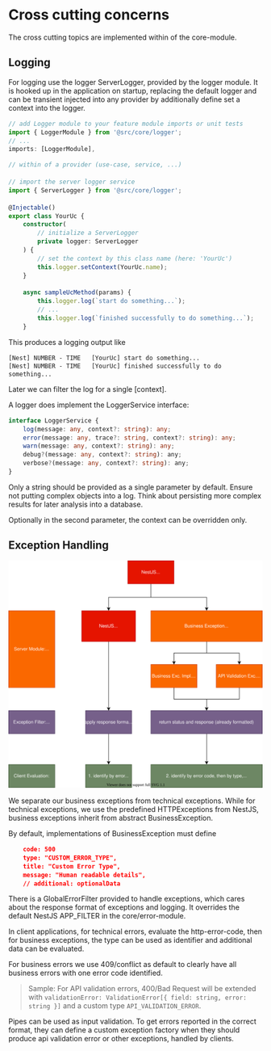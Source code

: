 # Cross cutting concerns

The cross cutting topics are implemented within of the core-module. 

## Logging

For logging use the logger ServerLogger, provided by the logger module. It is hooked up in the application on startup, replacing the default logger and can be transient injected into any provider by additionally define set a context into the logger.

```TypeScript
// add Logger module to your feature module imports or unit tests
import { LoggerModule } from '@src/core/logger';
// ...
imports: [LoggerModule],

```

```TypeScript
// within of a provider (use-case, service, ...)

// import the server logger service
import { ServerLogger } from '@src/core/logger';

@Injectable()
export class YourUc {
	constructor(
		// initialize a ServerLogger
		private logger: ServerLogger
	) {
        // set the context by this class name (here: 'YourUc')
		this.logger.setContext(YourUc.name);
	}

	async sampleUcMethod(params) {
        this.logger.log(`start do something...`);
		// ...
        this.logger.log(`finished successfully to do something...`);
	}
```

This produces a logging output like

```
[Nest] NUMBER - TIME   [YourUc] start do something...
[Nest] NUMBER - TIME   [YourUc] finished successfully to do something...
```

Later we can filter the log for a single [context].

A logger does implement the LoggerService interface:

```TypeScript
interface LoggerService {
    log(message: any, context?: string): any;
    error(message: any, trace?: string, context?: string): any;
    warn(message: any, context?: string): any;
    debug?(message: any, context?: string): any;
    verbose?(message: any, context?: string): any;
}
```

Only a string should be provided as a single parameter by default. Ensure not putting complex objects into a log. Think about persisting more complex results for later analysis into a database.

Optionally in the second parameter, the context can be overridden only.

## Exception Handling

![](../../assets/exception-hierarchy.svg)

We separate our business exceptions from technical exceptions. While for technical exceptions, we use the predefined HTTPExceptions from NestJS, business exceptions inherit from abstract BusinessException.

By default, implementations of BusinessException must define

```JSON
	code: 500
	type: "CUSTOM_ERROR_TYPE",
	title: "Custom Error Type",
	message: "Human readable details",
	// additional: optionalData
```

There is a GlobalErrorFilter provided to handle exceptions, which cares about the response format of exceptions and logging. It overrides the default NestJS APP_FILTER in the core/error-module.

In client applications, for technical errors, evaluate the http-error-code, then for business exceptions, the type can be used as identifier and additional data can be evaluated.

For business errors we use 409/conflict as default to clearly have all business errors with one error code identified.

> Sample: For API validation errors, 400/Bad Request will be extended with `validationError: ValidationError[{ field: string, error: string }]` and a custom type `API_VALIDATION_ERROR`.

Pipes can be used as input validation. To get errors reported in the correct format, they can define a custom exception factory when they should produce api validation error or other exceptions, handled by clients.
